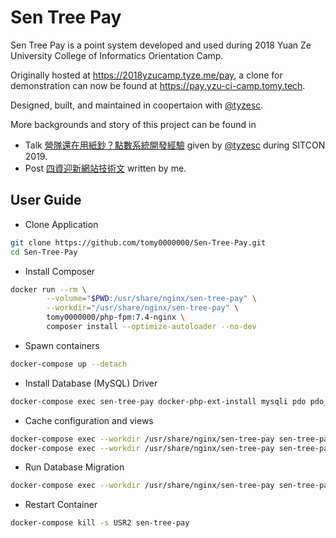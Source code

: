 # Sen Tree Pay

Sen Tree Pay is a point system developed and used during 2018 Yuan Ze University College of Informatics Orientation Camp.

Originally hosted at https://2018yzucamp.tyze.me/pay, a clone for demonstration can now be found at https://pay.yzu-ci-camp.tomy.tech.

Designed, built, and maintained in coopertaion with [@tyzesc](https://github.com/tyzesc).

More backgrounds and story of this project can be found in

* Talk [營隊還在用紙鈔？點數系統開發經驗](https://youtu.be/hdywM5jOOfg) given by [@tyzesc](https://github.com/tyzesc) during SITCON 2019.
* Post [四資迎新網站技術文](https://medium.com/@tomy0000000/%E5%9B%9B%E8%B3%87%E8%BF%8E%E6%96%B0%E7%B6%B2%E7%AB%99%E6%8A%80%E8%A1%93%E6%96%87-2470a6d20c00) written by me.



## User Guide

* Clone Application

```bash
git clone https://github.com/tomy0000000/Sen-Tree-Pay.git
cd Sen-Tree-Pay
```

* Install Composer

```bash
docker run --rm \
		--volume="$PWD:/usr/share/nginx/sen-tree-pay" \
		--workdir="/usr/share/nginx/sen-tree-pay" \
		tomy0000000/php-fpm:7.4-nginx \
		composer install --optimize-autoloader --no-dev
```

* Spawn containers

```bash
docker-compose up --detach
```

* Install Database (MySQL) Driver

```bash
docker-compose exec sen-tree-pay docker-php-ext-install mysqli pdo pdo_mysql
```

* Cache configuration and views

```bash
docker-compose exec --workdir /usr/share/nginx/sen-tree-pay sen-tree-pay php artisan config:cache
docker-compose exec --workdir /usr/share/nginx/sen-tree-pay sen-tree-pay php artisan view:cache
```

* Run Database Migration

```bash
docker-compose exec --workdir /usr/share/nginx/sen-tree-pay sen-tree-pay php artisan migrate
```

* Restart Container

```bash
docker-compose kill -s USR2 sen-tree-pay
```

